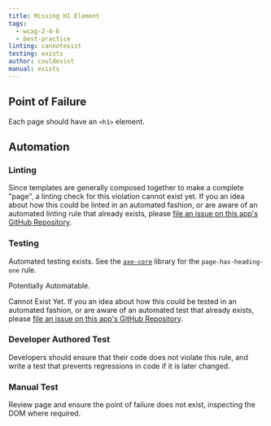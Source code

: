 ```yaml
---
title: Missing H1 Element
tags:
  - wcag-2-4-6
  - best-practice
linting: cannotexist
testing: exists
author: couldexist
manual: exists
---
```


## Point of Failure
Each page should have an `<h1>` element.

## Automation

### Linting
Since templates are generally composed together to make a complete "page", a linting check for this violation cannot exist yet. If you an idea about how this could be linted in an automated fashion, or are aware of an automated linting rule that already exists, please [file an issue on this app's GitHub Repository](https://github.com/MelSumner/a11y-automation/issues).

### Testing
Automated testing exists. See the [`axe-core`](https://github.com/dequelabs/axe-core) library for the `page-has-heading-one` rule.

Potentially Automatable.

Cannot Exist Yet. If you an idea about how this could be tested in an automated fashion, or are aware of an automated test that already exists, please [file an issue on this app's GitHub Repository](https://github.com/MelSumner/a11y-automation/issues).

### Developer Authored Test
Developers should ensure that their code does not violate this rule, and write a test that prevents regressions in code if it is later changed.

### Manual Test
Review page and ensure the point of failure does not exist, inspecting the DOM where required.
